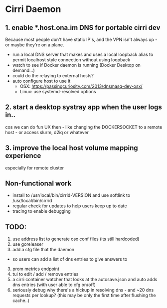 # Cirri Daemon

## 1. enable *.host.ona.im DNS for portable cirri dev

Because most people don't have static IP's, and the VPN isn't always up - or maybe they're on a plane.

- run a local DNS server that makes and uses a local loopback alias to permit localhost style connection without using loopback
- watch to see if Docker daemon is running (Docker Desktop on demand...)
- could do the relaying to external hosts?
- auto configure host to use it
  - OSX: https://passingcuriosity.com/2013/dnsmasq-dev-osx/
  - Linux: use systemd-resolved options

## 2. start a desktop systray app when the user logs in..

cos we can do fun UX then - like changing the DOCKERSOCKET to a remote host - or access slurm, d2iq or whatever

## 3. improve the local host volume mapping experience

especially for remote cluster

## Non-functional work

- install to /usr/local/bin/cirrid-VERSION and use softlink to /usr/local/bin/cirrid
- regular check for updates to help users keep up to date
- tracing to enable debugging

## TODO:

1. use address list to generate osx conf files (its still hardcoded)
2. use goreleaser
3. add a cfg file that the daemon
  * so users can add a list of dns entries to give answers to
3. prom metrics endpoint
4. tui to edit / add / remove entries
5. a cirri container watcher that looks at the autosave.json and auto adds dns entries (with user able to cfg on/off) 
6. seriously debug why there's a hickup in resolving dns - and ~20 dns requests per lookup? (this may be only the first time after flushing the cache..)
